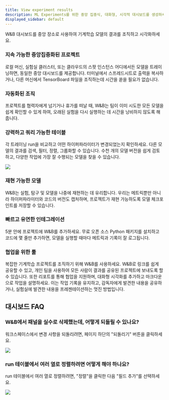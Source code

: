 ```yaml
---
title: View experiment results
description: ML Experiments를 위한 중앙 집중식, 대화형, 시각적 대시보드를 생성하세요
displayed_sidebar: default
---
```


W&B 대시보드를 중앙 장소로 사용하여 기계학습 모델의 결과를 조직하고 시각화하세요.

### 지속 가능한 중앙집중화된 프로젝트

로컬 머신, 실험실 클러스터, 또는 클라우드의 스팟 인스턴스 어디에서든 모델을 트레이닝하면, 동일한 중앙 대시보드를 제공합니다. 터미널에서 스프레드시트로 출력을 복사하거나, 다른 머신에서 TensorBoard 파일을 조직하는데 시간을 쏟을 필요가 없습니다.

### 자동화된 조직

프로젝트를 협력자에게 넘기거나 휴가를 떠날 때, W&B는 팀이 이미 시도한 모든 모델을 쉽게 확인할 수 있게 하여, 오래된 실험을 다시 실행하는 데 시간을 낭비하지 않도록 해줍니다.

### 강력하고 쿼리 가능한 테이블

각 트레이닝 run을 비교하고 어떤 하이퍼파라미터가 변경되었는지 확인하세요. 다른 모델의 결과를 검색, 필터, 정렬, 그룹화할 수 있습니다. 수천 개의 모델 버전을 쉽게 검토하고, 다양한 작업에 가장 잘 수행되는 모델을 찾을 수 있습니다.

![](/images/track/dashboar_faq_query_tables.png)

### 재현 가능한 모델

W&B는 실험, 탐구 및 모델을 나중에 재현하는 데 유리합니다. 우리는 메트릭뿐만 아니라 하이퍼파라미터와 코드의 버전도 캡처하며, 프로젝트가 재현 가능하도록 모델 체크포인트를 저장할 수 있습니다.

### 빠르고 유연한 인테그레이션

5분 안에 프로젝트에 W&B를 추가하세요. 무료 오픈 소스 Python 패키지를 설치하고 코드에 몇 줄만 추가하면, 모델을 실행할 때마다 메트릭과 기록이 잘 로그됩니다.

### 협업을 위한 툴

복잡한 기계학습 프로젝트를 조직하기 위해 W&B를 사용하세요. W&B로 링크를 쉽게 공유할 수 있고, 개인 팀을 사용하여 모든 사람이 결과를 공유된 프로젝트에 보내도록 할 수 있습니다. 또한 리포트를 통해 협업을 지원하며, 대화형 시각화를 추가하고 마크다운으로 작업을 설명하세요. 이는 작업 기록을 유지하고, 감독자에게 발견한 내용을 공유하거나, 실험실에 발견한 내용을 프레젠테이션하는 멋진 방법입니다.

## 대시보드 FAQ

### W&B에서 패널을 실수로 삭제했는데, 어떻게 되돌릴 수 있나요?

워크스페이스에서 변경 사항을 되돌리려면, 페이지 하단의 "되돌리기" 버튼을 클릭하세요.

![](/images/track/demo_how_to_undo_deleting_a_panel.gif)

### run 테이블에서 여러 열로 정렬하려면 어떻게 해야 하나요?

run 테이블에서 여러 열로 정렬하려면, "정렬"을 클릭한 다음 "필드 추가"를 선택하세요.

![](/images/track/sort_columns.gif)